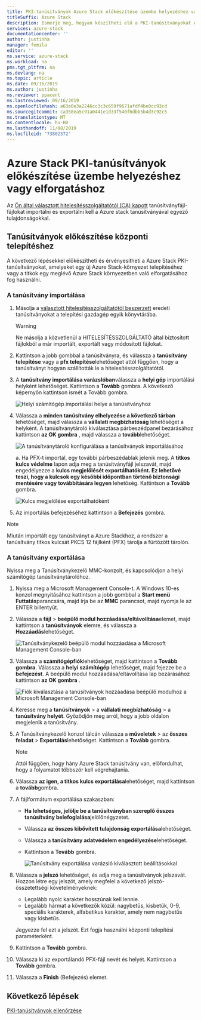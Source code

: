 ```yaml
---
title: PKI-tanúsítványok Azure Stack előkészítése üzembe helyezéshez vagy rotációhoz | Microsoft Docs
titleSuffix: Azure Stack
description: Ismerje meg, hogyan készítheti elő a PKI-tanúsítványokat Azure Stack integrált rendszerek központi telepítésére, illetve a titkok egy meglévő Azure Stack-környezetben történő elforgatására.
services: azure-stack
documentationcenter: ''
author: justinha
manager: femila
editor: ''
ms.service: azure-stack
ms.workload: na
pms.tgt_pltfrm: na
ms.devlang: na
ms.topic: article
ms.date: 09/16/2019
ms.author: justinha
ms.reviewer: ppacent
ms.lastreviewed: 09/16/2019
ms.openlocfilehash: a63e0e3a2246cc3c3c659f9671afdf4be0cc93cd
ms.sourcegitcommit: ca358ea5c91a0441e1d33f540f6dbb5b4d3c92c5
ms.translationtype: MT
ms.contentlocale: hu-HU
ms.lasthandoff: 11/08/2019
ms.locfileid: "73802372"
---
```

# <a name="prepare-azure-stack-pki-certificates-for-deployment-or-rotation"></a>Azure Stack PKI-tanúsítványok előkészítése üzembe helyezéshez vagy elforgatáshoz

Az [Ön által választott hitelesítésszolgáltatótól (CA) kapott](azure-stack-get-pki-certs.md) tanúsítványfájl-fájlokat importálni és exportálni kell a Azure stack tanúsítványával egyező tulajdonságokkal.

## <a name="prepare-certificates-for-deployment"></a>Tanúsítványok előkészítése központi telepítéshez

A következő lépésekkel előkészítheti és érvényesítheti a Azure Stack PKI-tanúsítványokat, amelyeket egy új Azure Stack-környezet telepítéséhez vagy a titkok egy meglévő Azure Stack környezetben való elforgatásához fog használni.

### <a name="import-the-certificate"></a>A tanúsítvány importálása

1. Másolja a [választott hitelesítésszolgáltatótól beszerzett](azure-stack-get-pki-certs.md) eredeti tanúsítványokat a telepítési gazdagép egyik könyvtárába. 
   > [!WARNING]
   > Ne másolja a közvetlenül a HITELESÍTÉSSZOLGÁLTATÓ által biztosított fájlokból a már importált, exportált vagy módosított fájlokat.

1. Kattintson a jobb gombbal a tanúsítványra, és válassza a **tanúsítvány telepítése** vagy a **pfx telepítése**lehetőséget attól függően, hogy a tanúsítványt hogyan szállították le a hitelesítésszolgáltatótól.

1. A **tanúsítvány importálása varázslóban**válassza a **helyi gép** importálási helyként lehetőséget. Kattintson a **Tovább** gombra. A következő képernyőn kattintson ismét a Tovább gombra.

    ![Helyi számítógép importálási helye a tanúsítványhoz](./media/prepare-pki-certs/1.png)

1. Válassza a **minden tanúsítvány elhelyezése a következő tárban** lehetőséget, majd válassza a **vállalati megbízhatóság** lehetőséget a helyként. A tanúsítványtároló kiválasztása párbeszédpanel bezárásához kattintson **az OK gombra** , majd válassza a **tovább**lehetőséget.

   ![A tanúsítványtároló konfigurálása a tanúsítványok importálásához](./media/prepare-pki-certs/3.png)

   a. Ha PFX-t importál, egy további párbeszédablak jelenik meg. A **titkos kulcs védelme** lapon adja meg a tanúsítványfájl jelszavát, majd engedélyezze a **kulcs megjelölését exportálhatóként. Ez lehetővé teszi, hogy a kulcsok egy későbbi időpontban történő biztonsági mentésére vagy továbbítására legyen** lehetőség. Kattintson a **Tovább** gombra.

   ![Kulcs megjelölése exportálhatóként](./media/prepare-pki-certs/2.png)

1. Az importálás befejezéséhez kattintson a **Befejezés** gombra.

> [!NOTE]
> Miután importált egy tanúsítványt a Azure Stackhoz, a rendszer a tanúsítvány titkos kulcsát PKCS 12 fájlként (PFX) tárolja a fürtözött tárolón.

### <a name="export-the-certificate"></a>A tanúsítvány exportálása

Nyissa meg a Tanúsítványkezelő MMC-konzolt, és kapcsolódjon a helyi számítógép tanúsítványtárolóhoz.

1. Nyissa meg a Microsoft Management Console-t. A Windows 10-es konzol megnyitásához kattintson a jobb gombbal a **Start menü** **Futtatás**parancsára, majd írja be az **MMC** parancsot, majd nyomja le az ENTER billentyűt.

2. Válassza a **fájl** > **beépülő modul hozzáadása/eltávolítása**elemet, majd kattintson a **tanúsítványok** elemre, és válassza a **Hozzáadás**lehetőséget.

    ![Tanúsítványkezelő beépülő modul hozzáadása a Microsoft Management Console-ban](./media/prepare-pki-certs/mmc-2.png)

3. Válassza a **számítógépfiók**lehetőséget, majd kattintson a **Tovább gombra**. Válassza a **helyi számítógép** lehetőséget, majd fejezze be a **befejezést**. A beépülő modul hozzáadása/eltávolítása lap bezárásához kattintson **az OK gombra** .

    ![Fiók kiválasztása a tanúsítványok hozzáadása beépülő modulhoz a Microsoft Management Console-ban](./media/prepare-pki-certs/mmc-3.png)

4. Keresse meg a **tanúsítványok** > a **vállalati megbízhatóság** > a **tanúsítvány helyét**. Győződjön meg arról, hogy a jobb oldalon megjelenik a tanúsítvány.

5. A Tanúsítványkezelő konzol tálcán válassza a **műveletek** > az **összes feladat** > **Exportálás**lehetőséget. Kattintson a **Tovább** gombra.

   > [!NOTE]
   > Attól függően, hogy hány Azure Stack tanúsítvány van, előfordulhat, hogy a folyamatot többször kell végrehajtania.

6. Válassza **az igen, a titkos kulcs exportálása**lehetőséget, majd kattintson a **tovább**gombra.

7. A fájlformátum exportálása szakaszban:
    
   - **Ha lehetséges, jelölje be a tanúsítványban szereplő összes tanúsítvány belefoglalása**jelölőnégyzetet.  
   - Válassza **az összes kibővített tulajdonság exportálása**lehetőséget.  
   - Válassza a **tanúsítvány adatvédelem engedélyezése**lehetőséget.  
   - Kattintson a **Tovább** gombra.  
    
     ![Tanúsítvány exportálása varázsló kiválasztott beállításokkal](./media/prepare-pki-certs/azure-stack-save-cert.png)

8. Válassza a **jelszó** lehetőséget, és adja meg a tanúsítványok jelszavát. Hozzon létre egy jelszót, amely megfelel a következő jelszó-összetettségi követelményeknek:

    * Legalább nyolc karakter hosszúnak kell lennie.
    * Legalább hármat a következők közül: nagybetűs, kisbetűk, 0-9, speciális karakterek, alfabetikus karakter, amely nem nagybetűs vagy kisbetűs.

    Jegyezze fel ezt a jelszót. Ezt fogja használni központi telepítési paraméterként.

9. Kattintson a **Tovább** gombra.

10. Válassza ki az exportálandó PFX-fájl nevét és helyét. Kattintson a **Tovább** gombra.

11. Válassza a **Finish** (Befejezés) elemet.

## <a name="next-steps"></a>Következő lépések

[PKI-tanúsítványok ellenőrzése](azure-stack-validate-pki-certs.md)